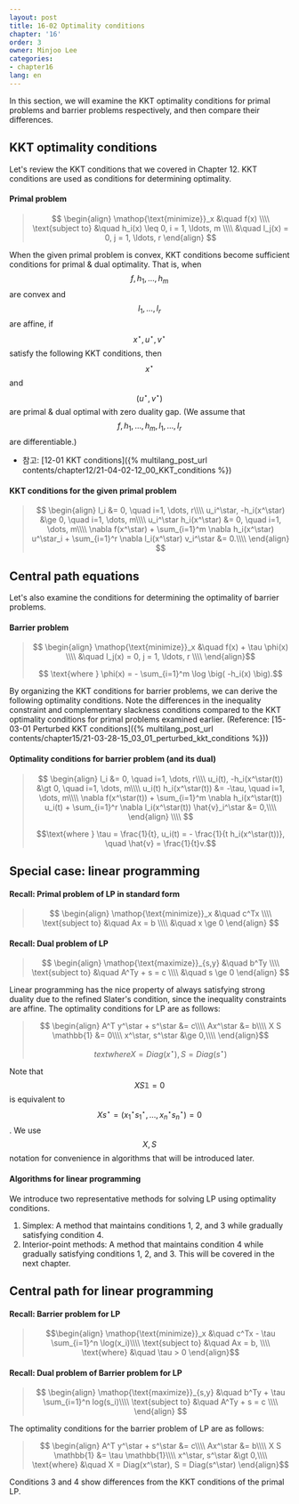 ```yaml
---
layout: post
title: 16-02 Optimality conditions
chapter: '16'
order: 3
owner: Minjoo Lee
categories:
- chapter16
lang: en
---
```

<script type="text/x-mathjax-config">
MathJax.Hub.Config({
    displayAlign: "center"
});
</script>

In this section, we will examine the KKT optimality conditions for primal problems and barrier problems respectively, and then compare their differences.
<br/>

## KKT optimality conditions

Let's review the KKT conditions that we covered in Chapter 12. KKT conditions are used as conditions for determining optimality.

#### Primal problem
>$$
>\begin{align}
>    \mathop{\text{minimize}}_x &\quad f(x) \\\\
>    \text{subject to} &\quad h_i(x) \leq 0, i = 1, \ldots, m \\\\
>    &\quad l_j(x) = 0, j = 1, \ldots, r
>\end{align}
>$$

When the given primal problem is convex, KKT conditions become sufficient conditions for primal & dual optimality. That is, when $$f, h_1, \dots, h_m$$ are convex and $$l_1, \dots, l_r$$ are affine, if $$x^\star, u^\star, v^\star$$ satisfy the following KKT conditions, then $$x^\star$$ and $$(u^\star, v^\star)$$ are primal & dual optimal with zero duality gap. (We assume that $$f, h_1, \dots, h_m, l_1, \dots, l_r$$ are differentiable.) <br>

* 참고: [12-01 KKT conditions]({% multilang_post_url contents/chapter12/21-04-02-12_00_KKT_conditions %})

#### KKT conditions for the given primal problem
>$$
>\begin{align}
>l_i &= 0, \quad i=1, \dots, r\\\\
>u_i^\star, -h_i(x^\star) &\ge 0, \quad i=1, \dots, m\\\\
>u_i^\star h_i(x^\star) &= 0, \quad i=1, \dots, m\\\\
>\nabla f(x^\star) + \sum_{i=1}^m \nabla h_i(x^\star) u^\star_i + \sum_{i=1}^r \nabla l_i(x^\star) v_i^\star &= 0.\\\\
>\end{align}
>$$

## Central path equations

Let's also examine the conditions for determining the optimality of barrier problems.

#### Barrier problem

>$$
\begin{align}
    \mathop{\text{minimize}}_x &\quad f(x) + \tau \phi(x) \\\\
    &\quad l_j(x) = 0, j = 1, \ldots, r  \\\\
\end{align}$$
>
>$$ \text{where } \phi(x) = - \sum_{i=1}^m \log \big( -h_i(x) \big).$$


By organizing the KKT conditions for barrier problems, we can derive the following optimality conditions. Note the differences in the inequality constraint and complementary slackness conditions compared to the KKT optimality conditions for primal problems examined earlier. (Reference: [15-03-01 Perturbed KKT conditions]({% multilang_post_url contents/chapter15/21-03-28-15_03_01_perturbed_kkt_conditions %}))

#### Optimality conditions for barrier problem (and its dual)

>$$
\begin{align}
l_i &= 0, \quad i=1, \dots, r\\\\
u_i(t), -h_i(x^\star(t)) &\gt 0, \quad i=1, \dots, m\\\\
u_i(t) h_i(x^\star(t)) &= -\tau, \quad i=1, \dots, m\\\\
\nabla f(x^\star(t)) + \sum_{i=1}^m \nabla h_i(x^\star(t)) u_i(t) + \sum_{i=1}^r \nabla l_i(x^\star(t)) \hat{v}_i^\star &= 0,\\\\
\end{align} \\\\
$$
>
>$$\text{where } \tau = \frac{1}{t}, u_i(t) = - \frac{1}{t h_i(x^\star(t))}, \quad \hat{v} = \frac{1}{t}v.$$

## Special case: linear programming

#### Recall: Primal problem of LP in standard form
>$$
>\begin{align}
>    \mathop{\text{minimize}}_x &\quad c^Tx \\\\
>    \text{subject to} &\quad Ax = b \\\\
>    &\quad x \ge 0
>\end{align}
>$$

#### Recall: Dual problem of LP
>$$
>\begin{align}
>    \mathop{\text{maximize}}_{s,y} &\quad b^Ty \\\\
>    \text{subject to} &\quad A^Ty +  s = c \\\\
>    &\quad s \ge 0
>\end{align}
>$$

Linear programming has the nice property of always satisfying strong duality due to the refined Slater's condition, since the inequality constraints are affine. The optimality conditions for LP are as follows:

>$$
>\begin{align}
>A^T y^\star + s^\star &= c\\\\
>Ax^\star &= b\\\\
>X S \mathbb{1} &= 0\\\\
>x^\star, s^\star &\ge 0,\\\\
>\end{align}$$
> 
>$$text{where }X = Diag(x^\star), S = Diag(s^\star)$$

Note that $$X S \mathbb{1} = 0$$ is equivalent to $$Xs^\star=(x_1^\star s_1^\star, \dots, x_n^\star s_n^\star)=0$$. We use $$X, S$$ notation for convenience in algorithms that will be introduced later.

#### Algorithms for linear programming

We introduce two representative methods for solving LP using optimality conditions.

1. Simplex: A method that maintains conditions 1, 2, and 3 while gradually satisfying condition 4.
2. Interior-point methods: A method that maintains condition 4 while gradually satisfying conditions 1, 2, and 3. This will be covered in the next chapter.

## Central path for linear programming

#### Recall: Barrier problem for LP
>$$\begin{align}
    \mathop{\text{minimize}}_x &\quad c^Tx - \tau \sum_{i=1}^n \log(x_i)\\\\
    \text{subject to} &\quad Ax = b, \\\\
    \text{where}  &\quad \tau > 0
\end{align}$$


#### Recall: Dual problem of Barrier problem for LP
>$$
>\begin{align}
>    \mathop{\text{maximize}}_{s,y} &\quad b^Ty + \tau \sum_{i=1}^n log(s_i)\\\\
>    \text{subject to} &\quad A^Ty +  s = c \\\\
>\end{align}
>$$

The optimality conditions for the barrier problem of LP are as follows:

>$$
\begin{align}
A^T y^\star + s^\star &= c\\\\
Ax^\star &= b\\\\
X S \mathbb{1} &= \tau \mathbb{1}\\\\
x^\star, s^\star &\gt 0,\\\\
\text{where} &\quad X = Diag(x^\star), S = Diag(s^\star)
\end{align}$$

Conditions 3 and 4 show differences from the KKT conditions of the primal LP.
